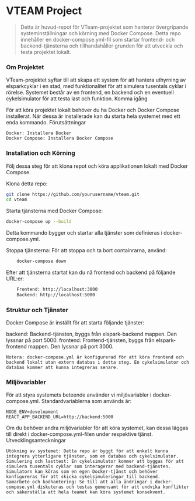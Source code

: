 # VTEAM Project

> Detta är huvud-repot för VTeam-projektet som hanterar övergripande systeminställningar och körning med Docker Compose. Detta repo innehåller en docker-compose.yml-fil som startar frontend- och backend-tjänsterna och tillhandahåller grunden för att utveckla och testa projektet lokalt.

### Om Projektet

VTeam-projektet syftar till att skapa ett system för att hantera uthyrning av elsparkcyklar i en stad, med funktionalitet för att simulera tusentals cyklar i rörelse. Systemet består av en frontend, en backend och en eventuell cykelsimulator för att testa last och funktion.
Komma igång

För att köra projektet lokalt behöver du ha Docker och Docker Compose installerat. När dessa är installerade kan du starta hela systemet med ett enda kommando.
Förutsättningar

    Docker: Installera Docker
    Docker Compose: Installera Docker Compose

### Installation och Körning

Följ dessa steg för att klona repot och köra applikationen lokalt med Docker Compose.

Klona detta repo:

```bash
git clone https://github.com/yourusername/vteam.git
cd vteam
```

Starta tjänsterna med Docker Compose:

```bash
docker-compose up --build
```

Detta kommando bygger och startar alla tjänster som definieras i docker-compose.yml.

Stoppa tjänsterna: För att stoppa och ta bort containrarna, använd:
```bash
    docker-compose down
```
Efter att tjänsterna startat kan du nå frontend och backend på följande URL:er:
``` bash
    Frontend: http://localhost:3000
    Backend: http://localhost:5000
```

### Struktur och Tjänster

Docker Compose är inställt för att starta följande tjänster:

backend: Backend-tjänsten, byggs från elspark-backend mappen. Den lyssnar på port 5000.
frontend: Frontend-tjänsten, byggs från elspark-frontend mappen. Den lyssnar på port 3000.

    Notera: docker-compose.yml är konfigurerad för att köra frontend och backend lokalt utan extern databas i detta steg. En cykelsimulator och databas kommer att kunna integreras senare.

### Miljövariabler

För att styra systemets beteende använder vi miljövariabler i docker-compose.yml. Standardvariablerna som används är:

    NODE_ENV=development
    REACT_APP_BACKEND_URL=http://backend:5000

Om du behöver andra miljövariabler för att köra systemet, kan dessa läggas till direkt i docker-compose.yml-filen under respektive tjänst.
Utvecklingsanteckningar

    Utökning av systemet: Detta repo är byggt för att enkelt kunna integrera ytterligare tjänster, som en databas och cykelsimulator.
    Simulering och lasttest: En cykelsimulator kommer att byggas för att simulera tusentals cyklar som interagerar med backend-tjänsten. Simulatorn kan köras som en egen Docker-tjänst och behöver konfigureras för att skicka cykelsimuleringar till backend.
    Samarbete och kodhantering: Se till att alla ändringar i docker-compose.yml diskuteras och testas gemensamt för att undvika konflikter och säkerställa att hela teamet kan köra systemet konsekvent.
